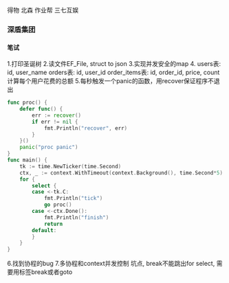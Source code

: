得物
北森
作业帮
三七互娱

### 深盾集团
#### 笔试
1.打印圣诞树
2.读文件EF_File, struct to json
3.实现并发安全的map
4.
users表: id, user_name
 orders表: id, user_id
 order_items表: id, order_id, price, count
 计算每个用户花费的总额
5.每秒触发一个panic的函数，用recover保证程序不退出
```go
func proc() {
	defer func() {
		err := recover()
		if err != nil {
			fmt.Println("recover", err)
		}
	}()
	panic("proc panic")
}
func main() {
	tk := time.NewTicker(time.Second)
	ctx, _ := context.WithTimeout(context.Background(), time.Second*5)
	for {
		select {
		case <-tk.C:
			fmt.Println("tick")
			go proc()
		case <-ctx.Done():
			fmt.Println("finish")
			return
		default:
		}
	}
}
```
6.找到协程的bug
7.多协程和context并发控制
坑点, break不能跳出for select, 需要用标签break或者goto